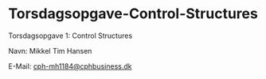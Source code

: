# Torsdagsopgave-Control-Structures
Torsdagsopgave 1: Control Structures

Navn: Mikkel Tim Hansen

E-Mail: cph-mh1184@cphbusiness.dk
